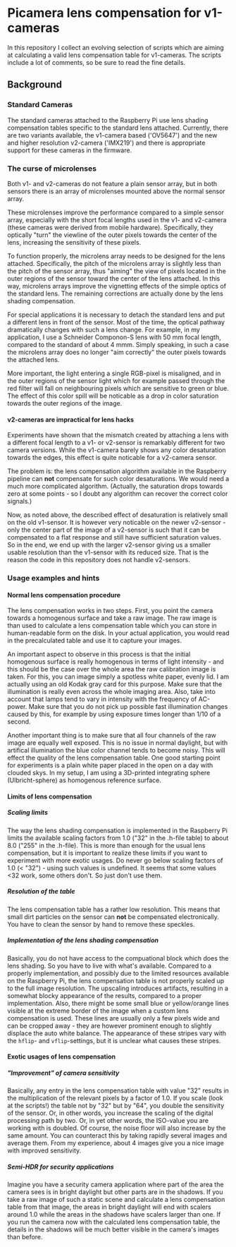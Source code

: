 # Picamera lens compensation for v1-cameras

In this repository I collect an evolving selection of scripts which are aiming at calculating a valid lens compensation table for v1-cameras. The scripts include a lot of comments, so be sure to read the fine details.

## Background

### Standard Cameras

The standard cameras attached to the Raspberry Pi use lens shading compensation tables specific to the standard lens attached. Currently, there are two variants available, the v1-camera based ('OV5647') and the new and higher resolution v2-camera ('IMX219') and there is appropriate support for these cameras in the firmware.

### The curse of microlenses
Both v1- and v2-cameras do not feature a plain sensor array, but in both sensors there is an array of microlenses mounted above the normal sensor array. 

These microlenses improve the performance compared to a simple sensor array, especially with the short focal lengths used in the v1- and v2-camera (these cameras were derived from mobile hardware). Specifically, they optically "turn" the viewline of the outer pixels towards the center of the lens, increasing the sensitivity of these pixels.

To function properly, the microlens array needs to be designed for the lens attached. Specifically, the pitch of the microlens array is slightly less than the pitch of the sensor array, thus "aiming" the view of pixels located in the outer regions of the sensor toward the center of the lens attached. In this way, microlens arrays improve the vignetting effects of the simple optics of the standard lens. The remaining corrections are actually done by the lens shading compensation.

For special applications it is necessary to detach the standard lens and put a different lens in front of the sensor. Most of the time, the optical pathway dramatically changes with such a lens change. For example, in my application, I use a Schneider Componon-S lens with 50 mm focal length, compared to the standard of about 4 mmm. Simply speaking, in such a case the microlens array does no longer "aim correctly" the outer pixels towards the attached lens. 

More important, the light entering a single RGB-pixel is misaligned, and in the outer regions of the sensor light which for example passed through the red filter will fall on neighbouring pixels which are sensitive to green or blue. The effect of this color spill will be noticable as a drop in color saturation towards the outer regions of the image.

#### v2-cameras are impractical for lens hacks
Experiments have shown that the mismatch created by attaching a lens with a different focal length to a v1- or v2-sensor is remarkably different for two camera versions. While the v1-camera barely shows any color desaturation towards the edges, this effect is quite noticable for a v2-camera sensor.

The problem is: the lens compensation algorithm available in the Raspberry pipeline can **not** compensate for such  color desaturations. We would need a much more complicated algorithm. (Actually, the saturation drops towards zero at some points - so I doubt any algorithm can recover the correct color signals.)

Now, as noted above, the described effect of desaturation is relatively small on the old v1-sensor. It is however very noticable on the newer v2-sensor - only the center part of the image of a v2-sensor is such that it can be compensated to a flat response and still have sufficient saturation values. So in the end, we end up with the larger v2-sensor giving us a smaller usable resolution than the  v1-sensor with its reduced size. That is the reason the code in this repository does not handle v2-sensors.

### Usage examples and hints
#### Normal lens compensation procedure
The lens compensation works in two steps. First, you point the camera towards a homogenous surface and take a raw image. The raw image is than used to calculate a lens compensation table which you can store in human-readable form on the disk. In your actual application, you would read in the precalculated table and use it to capture your images.

An important aspect to observe in this process is that the initial homogenous surface is really homogenous in terms of light intensity - and this should be the case over the whole area the raw calibration image is taken. For this, you can image simply a spotless white paper, evenly lid. I am actually using an old Kodak gray card for this purpose. Make sure that the illumination is really even across the whole imaging area. Also, take into account that lamps tend to vary in intensity with the frequency of AC-power. Make sure that you do not pick up possible fast illumination changes caused by this, for example by using exposure times longer than 1/10 of a second. 

Another important thing is to make sure that all four channels of the raw image are equally well exposed. This is no issue in normal daylight, but with artifical illumination the blue color channel tends to become noisy. This will effect the quality of the lens compensation table. One good starting point for experiments is a plain white paper placed in the open on a day with clouded skys. In my setup, I am using a 3D-printed integrating sphere (Ulbricht-sphere) as homogenous reference surface.

#### Limits of lens compensation
##### Scaling limits
The way the lens shading compensation is implemented in the Raspberry Pi limits the available scaling factors from 1.0 ("32" in the .h-file table) to about 8.0 ("255" in the .h-file). This is more than enough for the usual lens compensation, but it is important to realize these limits if you want to experiment with more exotic usages. Do never go below scaling factors of 1.0 (< "32") - using such values is undefined. It seems that some values <32  work, some others don't. So just don't use them.

##### Resolution of the table
The lens compensation table has a rather low resolution. This means that small dirt particles on the sensor can **not** be compensated electronically. You have to clean the sensor by hand to remove these speckles.

##### Implementation of the lens shading compensation
Basically, you do not have access to the compuational block which does the lens shading. So you have to live with what's available. Compared to a properly implementation, and possibly due to the limited resources available on the Raspberry Pi, the lens compensation table is not properly scaled up to the full image resolution. The upscaling introduces artifacts, resulting in a somewhat blocky appearance of the results, compared to a proper implementation. Also, there might be some small blue or yellow/orange lines visible at the extreme border of the image when a custom lens compensation is used. These lines are usually only a few pixels wide and can be cropped away - they are however prominent enough to slightly displace the auto white balance. The appearance of these stripes vary with the `hflip`- and `vflip`-settings, but it is unclear what causes these stripes.

#### Exotic usages of lens compensation
##### "Improvement" of camera sensitivity
Basically, any entry in the lens compensation table with value "32" results in the multiplication of the relevant pixels by a factor of 1.0. If you scale (look at the scripts!) the table not by "32" but by "64", you double the sensitivity of the sensor. Or, in other words, you increase the scaling of the digital processing path by two. Or, in yet other words, the ISO-value you are working with is doubled. Of course, the noise floor will also increase by the same amount. You can counteract this by taking rapidly several images and average them. From my experience, about 4 images give you a nice image with improved sensitivity.

##### Semi-HDR for security applications
Imagine you have a security camera application where part of the area the camera sees is in bright daylight but other parts are in the shadows. If you take a raw image of such a static scene and calculate a lens compensation table from that image, the areas in bright daylight will end with scalers around 1.0 while the areas in the shadows have scalers larger than one. If you run the camera now with the calculated lens compensation table, the details in the shadows will be much better visible in the camera's images than before.
